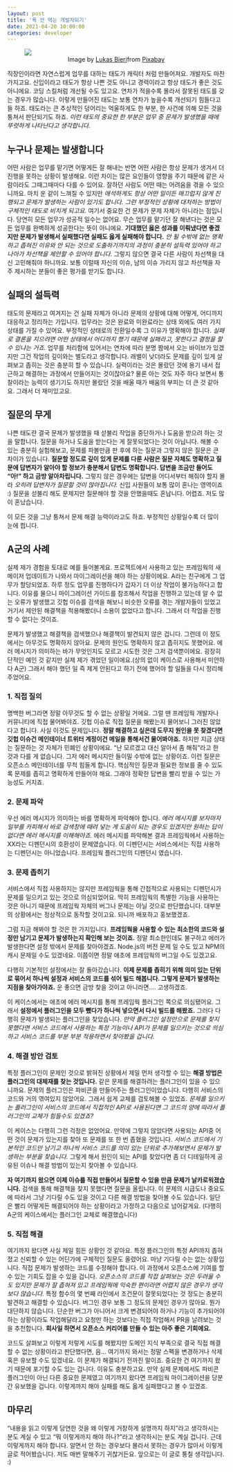 ```yaml
---
layout: post
title: '욕 안 먹는 개발자되기'
date: 2021-04-20 10:00:00
categories: developer
---
```

<figure>
<img src="https://user-images.githubusercontent.com/389021/115319970-e5b91380-a1bb-11eb-9dfe-a02d11601573.jpg">
<figcaption><center>Image by <a href="https://pixabay.com/users/lukasbieri-4664461/?utm_source=link-attribution&utm_medium=referral&utm_campaign=image&utm_content=2838945">Lukas Bieri</a>from <a href="https://pixabay.com/?utm_source=link-attribution&utm_medium=referral&utm_campaign=image&utm_content=2838945">Pixabay</a></center></figcaption>
</figure>

직장인이라면 자연스럽게 업무를 대하는 태도가 캐릭터 처럼 만들어져요. 개발자도 마찬가지고요. 신입이라고 태도가 항상 나쁜 것도 아니고 경력이라고 항상 태도가 좋은 것도 아니에요. 코딩 스킬처럼 개선될 수도 있고요. 연차가 적을수록 몰라서 잘못된 태도를 갖는 경우가 많습니다. 이렇게 만들어진 태도는 보통 연차가 높을수록 개선되기 힘들다고들 하죠. 태도라는 큰 추상적인 덩어리는 억울하게도 한 부분, 한 사건에 의해 모든 것을 퉁쳐서 판단되기도 하죠. *이런 태도의 중요한 한 부분은 업무 중 문제가 발생했을 때에 뚜렷하게 나타난다고 생각합니다.*

## 누구나 문제는 발생합니다

어떤 사람은 업무를 맡기면 어떻게든 잘 해내는 반면 어떤 사람은 항상 문제가 생겨서 더 진행을 못하는 상황이 발생해요. 이런 차이는 많은 요인들이 영향을 주기 때문에 같은 사람이라도 그때그때마다 다를 수 있어요. 잘하던 사람도 어떤 때는 어려움을 겪을 수 있으니까요. 마치 운 같이 느껴질 수 있지만 *애석하게도 항상 어떤 일이든 매끄럽지 않게 진행되고 문제가 발생하는 사람이 있기도 합니다. 그런 부정적인 상황에 대처하는 방법이 구체적인 태도로 비치게 되고요.*  여기서 중요한 건 문제가 문제 자체가 아니라는 점입니다. 당연히 모든 업무가 성공적 일수는 없어요. 무슨 업무를 맡기던 잘 해낸다는 것은 모든 업무를 완벽하게 성공한다는 뜻이 아니에요. **기대했던 옳은 성과를 이뤄냈다면 좋겠지만 문제가 발생해서 실패했다면 실패도 옳게 실패해야 합니다.** *안 될 수밖에 없는 명확하고 좁혀진 이유와 안 되는 것으로 도출하기까지의 과정이 충분히 설득력 있어야 하고 나아가 차선책을 제안할 수 있어야 합니다.*  그렇지 않으면 결국 다른 사람이 차선책을 대신 고민해줘야 하니까요.  보통 이럴때 자신의 이슈, 남의 이슈 가리지 않고 차선책을 자주 제시하는 분들이 좋은 평가를 받기도 합니다.

## 실패의 설득력

태도의 문제라고 여겨지는 건 실패 자체가 아니라 문제의 상황에 대해 어떻게, 어디까지 대응하고 정리하는 가입니다. 업무라는 것은 완료와 미완료라는 상태 외에도 여러 가지 상태를 가질 수 있어요. 부정적인 상태로의 전환일수록 그 이유가 명확해야 합니다. *실패로 결론을 지으려면 어떤 상태에서 어디까지 했기 때문에 실패라고, 못한다고 결정을 할 수 있냐는 거죠.* 업무를 처리함에 있어서는 연차에 따라 분명 짬에서 오는 바이브가 있겠지만 그건 작업의 깊이와는 별도라고 생각합니다.  래밸이 낮더라도 문제를 깊이 있게 살펴보고 좁히는 것은 충분히 할 수 있습니다. 실력이라는 것은 몰랐던 것에 용기 내서 접근하고 해결하는 과정에서 만들어지는 것이잖아요? 물론 아는 것도 자주 하다 보면서 통찰이라는 능력이 생기기도 하지만 몰랐던 것을 배울 때가 배움의 부피는 더 큰 것 같아요. 그래서 더 재미있고요.

## 질문의 무게

나쁜 태도란 결국 문제가 발생했을 때 섣불리 작업을 중단하거나 도움을 받으려 하는 것을 말합니다. 질문을 하거나 도움을 받는다는 게 잘못되었다는 것이 아닙니다. 해볼 수 있는 충분히 실험해보고, 문제를 파볼만큼 판 후에 하는 질문과 그렇지 않은 질문은 큰 차이가 있습니다. **질문할 정도로 깊이 있게 문제를 다룬 사람은 질문 자체도 명확하고 질문에 답변자가 알아야 할 정보가 충분해서 답변도 명확합니다. 답변을 조금만 들어도 “아!” 하고 금방 알아차립니다.** 그렇지 않은 경우에는 답변을 어디서부터 해줘야 할지 몰라 *오히려 답변자가 질문할 것이 많아집니다.* 신입 사원들이 보통 많이 혼나는 영역이죠 :) 질문을 섣불리 해도 문제지만 질문해야 할 것을 안했을때도 혼납니다. 어렵죠. 저도 많이 혼났습니다.

이 모든 것을 그냥 퉁쳐서 문제 해결 능력이라고도 하죠. 부정적인 상황일수록 더 많이 눈에 띕니다.

## A군의 사례

실제 제가 경험을 토대로 예를 들어볼게요. 프로젝트에서 사용하고 있는 프레임웍의 새 메이저 업데이트가 나와서 마이그레이션을 해야 하는 상황이에요. A라는 친구에게 그 업무가 할당되었죠. 하루 정도 업무를 진행하다가 갑자기 더 이상 작업이 불가능하다고 합니다. 이유를 물으니 마이그레이션 가이드를 참조해서 작업을 진행하고 있는데 알 수 없는 오류가 발생했고 깃헙 이슈를 검색을 해보니 비슷한 오류를 겪는 개발자들이 있었고 거기서 제안된 해결책을 적용해봤더니 소용이 없었다고 합니다. 그래서 더 작업을 진행할 수 없다는 것이죠.

문제가 발생했고 해결책을 검색했으나 해결책이 발견되지 않은 겁니다. 그런데 이 정도에서는 아무것도 명확하지 않아요. 문제의 원인도 명확하지 않고 좁히지도 못했어요. 에러 메시지가 의미하는 바가 무엇인지도 모르고 시도한 것은 그저 검색뿐이에요. 굉장히 단적인 예인 것 같지만 실제 제가 겪었던 일이에요.(상의 없이 케이스로 사용해서 미안하다 A군) 그래서 해야 했던 일 즉 제게 안된다고 하기 전에 했어야 할 일들을  다시 정리해 주었어요.

### 1. 직접 질의

명백한 버그라면 정말 아무것도 할 수 없는 상황일 거에요. 그럴 땐 프레임웍 개발자나 커뮤니티에 직접 물어봐야죠. 깃헙 이슈로 직접 질문을 해봤는지 물어보니 그러진 않았다고 합니다.  사실 이것도 문제입니다. **정말 해결하고 싶은데 도무지 원인을 못 찾겠다면 깃헙 이슈건 메인테이너 트위터 계정이건 메일을 통해서건 물어봐야죠.** 하지만 지금 상태는 질문하는 것 자체가 민폐인 상황이에요. “난 모르겠고 대신 알아서 좀 해줘”라고 한 것과 다를 게 없습니다.  그저 에러 메시지만 들이밀 수밖에 없는 상황이죠. 이런 질문은 오픈소스 메인테이너를 무척 힘들게 합니다. 핵심적인 질문과 필요한 정보를 줄 수 있도록 문제를 좁히고 명확하게 만들어야 해요. 그래야 정확한 답변을 빨리 받을 수 있는 가능성도 커지죠.

### 2. 문제 파악

우선 에러 메시지가 의미하는 바를 명확하게 파악해야 합니다. *에러 메시지를 보자마자 일부를 카피해서 바로 검색창에 때려 넣는 게 도움이 되는 경우도 있겠지만 원하는 답이 없다면 에러 메시지를 이해해야죠.* 에러 메시지를 파악해본 결과 프레임웍에서 사용하는 XX라는 디펜던시의 호환성이 문제였습니다. 이 디펜던시는 서비스에서는 직접 사용하는 디펜던시는 아니었습니다. 프레임웍 플러그인의 디펜던시 였습니다.

### 3. 문제 좁히기

서비스에서 직접 사용하지는 않지만  프레임웍을 통해 간접적으로 사용되는 디펜던시가 문제를 일으키고 있는 것으로 의심되었어요.  딱히 프레임웍의 특별한 기능을 사용하는 것은 아니기 때문에 프레임웍 자체의 버그나 문제는 아닐 것으로 판단했습니다. 대부분의 상황에서는 정상적으로 동작할 것이고요. 되니까 배포하고 홍보했겠죠.

그럼 지금 해봐야 할 것은 한 가지입니다. **프레임웍을 사용할 수 있는 최소한의 코드와 설정만 남기고 문제가 발생하는지 확인해 보는 것이죠.**  정말 최소한인데도 불구하고 에러가 발생한다면 설정 밖에서 문제를 찾아야겠죠. Node.js의 버전 문제 일 수도 있고 NPM의 캐시 문제일 수도 있겠네요. 이쯤이면 정말 애초에 프레임웍의 버그일 수도 있겠고요.

다행히 기본적인 설정에서는 잘 돌아갔습니다. **이제 문제를 좁히기 위해 의미 있는 단위로 묶어서 하나씩 설정과 서비스의 코드를 섞어 빌드 해봅니다. 그렇게 문제가 발생하는 지점을 찾아가야죠.** 운 좋으면 금방 찾을 것이고 아니라면…. 고생하겠죠.

이 케이스에서는 애초에 에러 메시지를 통해 프레임웍 플러그인 쪽으로 의심됐어요. 그래서 **설정에서 플러그인을 모두 뺐다가 하나씩 넣으면서 다시 빌드를 해봤죠.**  그러다 다행히 문제가 발생되는 플러그인을 찾았습니다. *만약 플러그인 설정만으로 문제를 찾지 못했다면 서비스 코드에서 사용하는 특정 기능이나 API가 문제를 일으키는 것으로 의심하고 서비스 코드를 부분 부분 적용하면서 찾아봤을 겁니다.*

### 4. 해결 방안 검토

특정 플러그인이 문제인 것으로 밝혀진 상황에서 제일 먼저 생각할 수 있는 **해결 방법은 플러그인의 대체재를 찾는 것입니다.** 같은 문제를 해결하려는 플러그인이 있을 수 있으니까요. 문제의 플러그인은 파비콘을 만들어주는 플러그인이었습니다. 다행히 서비스의 코드와 거의 엮여있지 않았어요. 그래서 쉽게 교체를 검토해볼 수 있었죠. *문제를 일으키는 플러그인이 서비스의 코드에서 직접적인 API로 사용된다면 그 코드의 양에 따라서 플러그인의 교체가 힘들수도 있겠죠?*

 이 케이스는 다행히 그런 걱정은 없었어요. 만약에 그렇지 않았다면 사용되는 API중 어떤 것이 문제가 있는지를 찾아 또 문제를 또 한 번 좁혔을 것입니다.  *서비스 코드에서 기본적인 코드만 남기고 하나씩 서비스 코드를 의미 있는 단위로 추가해보면서 문제가 발생하는 부분을 찾습니다.* 그렇게 해서 원인이 되는 API를 찾았다면 좀 더 디테일하게 공유된 이슈나 해결 방법이 있는지 찾아볼 수 있습니다.

 **자 여기까지 왔으면 이제 이슈를 직접 만들어서 질문할 수 있을 만큼 문제가 날카로워졌습니다.** 검색을 통해 해결책을 찾지 못했다면 질문을 올립니다. 이 문제의 시급도나 중요도에 따라서 그냥 기다릴 수도 있을 것이고 다른 해결 방법을 찾아볼 수도 있습니다. 일단은 빨리 어떻게든 해결되어야 하는 상황이라고 가정하고 다음으로 넘어갈게요. (다행히 A군의 케이스에서는 플러그인 교체로 해결했습니다)

### 5. 직접 해결

여기까지 왔다면 사실 제일 힘든 상황인 것 같아요.  특정 플러그인의 특정 API까지 좁혀졌고 신뢰할 수 있는 어딘가에 구체적인 질문도 올렸어요. 마냥 기다릴 수는 없는 상황입니다. 직접 문제가 발생하는 코드를 수정해야 합니다. 이 과정에서 오픈소스에 기여를 할 수 있는 기회도 잡을 수 있을 겁니다. *오픈소스의 코드를 직접 살펴보는 것은 두려울 수도 있지만 문제가 잘 좁혀져 있고 프레임웍에 익숙한 편이라면 어렵지 않은 경우가 생각보다 많습니다.*  특정 함수의 몇 번째 라인에서 조건문이 잘못되었다는 것 정도는 충분히 발견하고 해결할 수 있습니다. 버그인 경우 보통 그 정도의 문제인 경우가 많아요. 뭔가 대단하지 않습니다. 단순한 버그가 아니어서 크게 변경되어야 하거나 기능이 추가되어야 하는 상황이라도 작업해달라고 요청만 하는 것보다는 직접 작업해서 PR을 날려보는 것을 추천합니다. **회사일 하면서 오픈소스 커리어를 만들 수 있는 아주 좋은 기회에요.**

코드도 살펴보고 이렇게 저렇게 시도를 해봤지만 도메인 지식 부족으로 결국 직접 해결할 수 없는 상황이라고 판단했다면,  음… 여기까지 와서는 정말 스펙을 변경하거나 삭제 혹은 유보할 수도 있겠네요. 이 문제가 해결되기 전까진 말이죠.  중요한 건 여기까지 왔기 때문에 포기할 수도 있는 겁니다. 이유도 충분하고요. 만약 실제 문제에서도 파비콘 플러그인이 아닌 다른 중요한 문제였고 여기까지 왔다면 프레임웍 마이그레이션을 당분간 유보했을 겁니다. 이렇게까지 해야 실패를 해도 옳게 실패했다고 볼 수 있겠죠.

## 마무리

“내용을 읽고 이렇게 당연한 것을 왜 이렇게 거창하게 설명까지 하지”라고 생각하시는 분도 계실 수 있고 “뭐 이렇게까지 해야 하나?”라고 생각하시는 분도 계실 겁니다. 근데 이렇게까지 해야 합니다.  알면서 안 하는 경우보다 몰라서 못하는 경우가 많아서 이렇게 글로 적어봤습니다. 저도 매번 말해주기 귀찮거든요. 앞으로는 이 글로 퉁칠 생각입니다. :)
